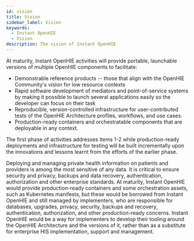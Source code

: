 ```yaml
---
id: vision
title: Vision
sidebar_label: Vision
keywords:
  - Instant OpenHIE
  - Vision
description: The vision of Instant OpenHIE
---
```


At maturity, Instant OpenHIE activities will provide portable, launchable versions of multiple OpenHIE components to facilitate:

- Demonstrable reference products -- those that align with the OpenHIE Community's vision for low resource contexts
- Rapid software development of mediators and point-of-service systems by making it possible to launch several applications easily so the developer can focus on their task
- Reproducible, version-controlled infrastructure for user-contributed tests of the OpenHIE Architecture profiles, workflows, and use cases.
- Production-ready containers and orchestratable components that are deployable in any context.

The first phase of activities addresses items 1-2 while production-ready deployments and infrastructure for testing will be built incrementally upon the innovations and lessons learnt from the efforts of the earlier phase.

Deploying and managing private health information on patients and providers is among the most sensitive of any data. It is critical to ensure security and privacy, backups and data recovery, authentication, authorization and other enterprise standards. At maturity, Instant OpenHIE would provide production-ready containers and some orchestration assets, such as Kubernetes manifests, but these would be borrowed from Instant OpenHIE and still managed by implementers, who are responsible for databases, upgrades, privacy, security, backups and recovery, authentication, authorization, and other production-ready concerns. Instant OpenHIE would be a way for implementers to develop their tooling around the OpenHIE Architecture and the versions of it, rather than as a substitute for enterprise HIS implementation, support and management.
